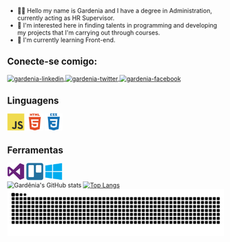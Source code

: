 - 👩‍💻 Hello my name is Gardenia and I have a degree in Administration, currently acting as HR Supervisor.
- 👀 I'm interested here in finding talents in programming and developing my projects that I'm carrying out through courses.
- 💙 I'm currently learning Front-end.

## Conecte-se comigo:
<a href="https://www.linkedin.com/in/gardeniafarias/" target="blank">
<img align="center" alt="gardenia-linkedin" height="30" widht="40" src="https://cdn.jsdelivr.net/gh/devicons/devicon/icons/linkedin/linkedin-original.svg"
style="max-widht:100%;">
</a>
<a href="https://twitter.com/gardeniafariasj">
<img align="center" alt="gardenia-twitter" height="30" widht="40" src="https://cdn.jsdelivr.net/gh/devicons/devicon/icons/twitter/twitter-original.svg"
style="max-widht:100%;">
</a>
<a href="https://www.facebook.com/gardenia.farias.18/">
<img align="center" alt="gardenia-facebook" height="30" widht="40" src="https://cdn.jsdelivr.net/gh/devicons/devicon/icons/facebook/facebook-original.svg"
style="max-widht:100%;">
</a>

## Linguagens
<img src="https://raw.githubusercontent.com/devicons/devicon/master/icons/javascript/javascript-original.svg" alt="javascript" width="40" height="40" style="max-width:100%;"></img>
<img src="https://raw.githubusercontent.com/devicons/devicon/master/icons/html5/html5-plain-wordmark.svg" alt="html5" width="40" height="40" style="max-width:100%;"></img>
<img src="https://raw.githubusercontent.com/devicons/devicon/master/icons/css3/css3-plain-wordmark.svg" alt="css3" width="40" height="40" style="max-width:100%;"></img>

## Ferramentas
<img src="https://raw.githubusercontent.com/devicons/devicon/master/icons/visualstudio/visualstudio-plain.svg" alt="visualstudio" width="40" height="40" style="max-width:100%;"></img>
<img src="https://raw.githubusercontent.com/devicons/devicon/master/icons/trello/trello-plain.svg" alt="trello" width="40" height="40" style="max-width:100%;"></img>
<img src="https://raw.githubusercontent.com/devicons/devicon/master/icons/windows8/windows8-original.svg" alt="windows" width="40" height="40" style="max-width:100%;"></img>           
![Gardênia's GitHub stats](https://github-readme-stats.vercel.app/api?username=gardeniaftech&show_icons=true&theme=radical)
[![Top Langs](https://github-readme-stats.vercel.app/api/top-langs/?username=gardeniaftech&layout=compact)](https://github.com/gardeniaftech/github-readme-stats)
![Snake animation](https://github.com/gardeniaftech/gardeniaftech/blob/output/github-contribution-grid-snake.svg)
